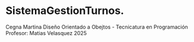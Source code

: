 # SistemaGestionTurnos.
Cegna Martina
Diseño Orientado a Obejtos - Tecnicatura en Programación
Profesor: Matias Velasquez
2025
